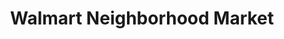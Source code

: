 ---
title: "Walmart Neighborhood Market"
url: /saint-peters/walmart-neighborhood-market/
shop: Supermarkt
---